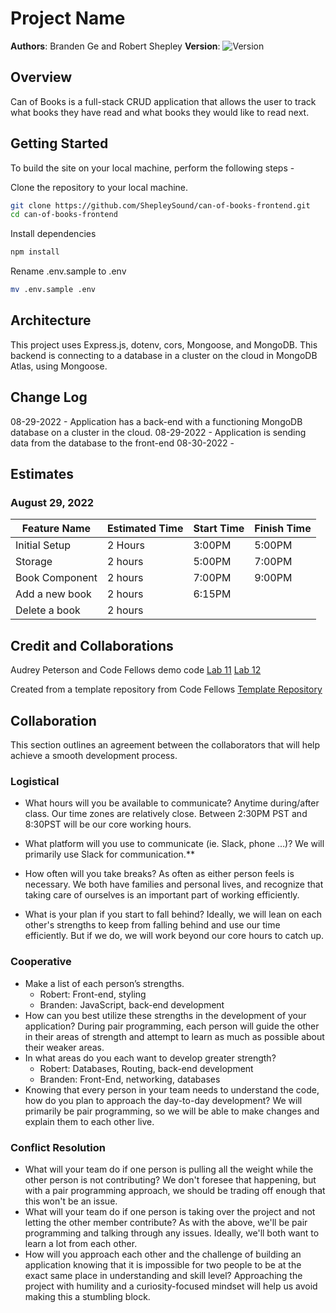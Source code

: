 # Project Name

**Authors**: Branden Ge and Robert Shepley
**Version**: ![Version](https://img.shields.io/github/package-json/v/brandenge/can-of-books-backend)

## Overview
<!-- Provide a high level overview of what this application is and why you are building it, beyond the fact that it's an assignment for this class. (i.e. What's your problem domain?) -->
Can of Books is a full-stack CRUD application that allows the user to track what books they have read and what books they would like to read next.

## Getting Started
<!-- What are the steps that a user must take in order to build this app on their own machine and get it running? -->
To build the site on your local machine, perform the following steps -

Clone the repository to your local machine.

```bash
git clone https://github.com/ShepleySound/can-of-books-frontend.git
cd can-of-books-frontend
```

Install dependencies

```bash
npm install
```

Rename .env.sample to .env

```bash
mv .env.sample .env
```

## Architecture
<!-- Provide a detailed description of the application design. What technologies (languages, libraries, etc) you're using, and any other relevant design information. -->

This project uses Express.js, dotenv, cors, Mongoose, and MongoDB. This backend is connecting to a database in a cluster on the cloud in MongoDB Atlas, using Mongoose.

## Change Log
<!-- Use this area to document the iterative changes made to your application as each feature is successfully implemented. Use time stamps. Here's an example:

01-01-2001 4:59pm - Application now has a fully-functional express server, with a GET route for the location resource. -->
08-29-2022 - Application has a back-end with a functioning MongoDB database on a cluster in the cloud.
08-29-2022 - Application is sending data from the database to the front-end
08-30-2022 -

## Estimates
<!-- See below -->

### August 29, 2022

| Feature Name | Estimated Time | Start Time | Finish Time |
| ------------ | -------------- | ---------- | ----------- |
| Initial Setup | 2 Hours | 3:00PM | 5:00PM |
| Storage       | 2 hours | 5:00PM | 7:00PM |
| Book Component | 2 hours | 7:00PM | 9:00PM |
| Add a new book | 2 hours | 6:15PM |
| Delete a book | 2 hours |

## Credit and Collaborations
<!-- Give credit (and a link) to other people or resources that helped you build this application. -->

Audrey Peterson and Code Fellows demo code
[Lab 11](https://github.com/codefellows/seattle-code-301d88/tree/main/class-11/in-class-demo)
[Lab 12](https://github.com/codefellows/seattle-code-301d88/tree/main/class-12/in-class-demo)

Created from a template repository from Code Fellows
[Template Repository](https://github.com/codefellows/can-of-books-backend-template)

## Collaboration

This section outlines an agreement between the collaborators that will help achieve a smooth development process.

### Logistical

- What hours will you be available to communicate?
  Anytime during/after class. Our time zones are relatively close. Between 2:30PM PST and 8:30PST will be our core working hours.

- What platform will you use to communicate (ie. Slack, phone …)?
  We will primarily use Slack for communication.**
- How often will you take breaks?
  As often as either person feels is necessary. We both have families and personal lives, and recognize that taking care of ourselves is an important part of working efficiently.
- What is your plan if you start to fall behind?
  Ideally, we will lean on each other's strengths to keep from falling behind and use our time efficiently. But if we do, we will work beyond our core hours to catch up.

### Cooperative

- Make a list of each person’s strengths.
  - Robert: Front-end, styling
  - Branden: JavaScript, back-end development
- How can you best utilize these strengths in the development of your application?  During pair programming, each person will guide the other in their areas of strength and attempt to learn as much as possible about their weaker areas.
- In what areas do you each want to develop greater strength?
  - Robert: Databases, Routing, back-end development
  - Branden: Front-End, networking, databases
- Knowing that every person in your team needs to understand the code, how do you plan to approach the day-to-day development?
We will primarily be pair programming, so we will be able to make changes and explain them to each other live.

### Conflict Resolution

- What will your team do if one person is pulling all the weight while the other person is not contributing?
We don't foresee that happening, but with a pair programming approach, we should be trading off enough that this won't be an issue.
- What will your team do if one person is taking over the project and not letting the other member contribute?
As with the above, we'll be pair programming and talking through any issues. Ideally, we'll both want to learn a lot from each other.
- How will you approach each other and the challenge of building an application knowing that it is impossible for two people to be at the exact same place in understanding and skill level?
Approaching the project with humility and a curiosity-focused mindset will help us avoid making this a stumbling block.
